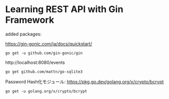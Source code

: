 # Learning REST API with Gin Framework

added packages:

https://gin-gonic.com/ja/docs/quickstart/
```shell
go get -u github.com/gin-gonic/gin
```

http://localhost:8080/events
```shell
go get github.com/mattn/go-sqlite3
```

Password Hash化モジュール:
https://pkg.go.dev/golang.org/x/crypto/bcrypt
```shell
go get -u golang.org/x/crypto/bcrypt
```